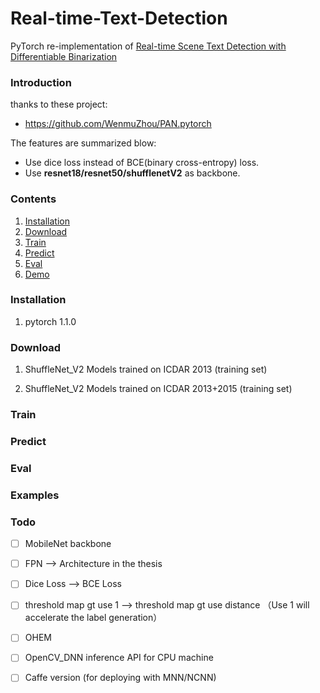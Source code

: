 # Real-time-Text-Detection
PyTorch re-implementation of [Real-time Scene Text Detection with Differentiable Binarization](https://arxiv.org/abs/1911.08947)


### Introduction

thanks to these project:

- https://github.com/WenmuZhou/PAN.pytorch

The features are summarized blow:

+ Use dice loss instead of BCE(binary cross-entropy) loss.
+ Use **resnet18/resnet50/shufflenetV2** as backbone.  

### Contents
1. [Installation](#installation)
2. [Download](#download)
3. [Train](#train)
4. [Predict](#predict)
5. [Eval](#eval)
6. [Demo](#demo)


### Installation
1. pytorch 1.1.0
 
### Download
1. ShuffleNet_V2 Models trained on ICDAR 2013 (training set) 
 

2. ShuffleNet_V2 Models trained on ICDAR 2013+2015 (training set) 

### Train

### Predict

### Eval

### Examples

### Todo

- [ ] MobileNet backbone

- [ ] FPN --> Architecture in the thesis

- [ ] Dice Loss --> BCE Loss

- [ ] threshold map gt use 1 --> threshold map gt use distance （Use 1 will accelerate the label generation）

- [ ] OHEM 

- [ ] OpenCV_DNN inference API for CPU machine

- [ ] Caffe version (for deploying with MNN/NCNN)
